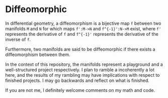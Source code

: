 # Diffeomorphic

In differential geometry, a diffeomorphism is a bijective map `f` between two
manifolds `M` and `N` for which maps `f':M->N` and `f^{-1}':N->M` exist, where
`f'` represents the derivative of `f` and `f^{-1}'` represents the derivative
of the inverse of `f`.

Furthermore, two manifolds are said to be diffeomorphic if there exists a
diffeomorphism between them.

In the context of this repository, the manifolds represent a playground and a
well-structured project respectively. I plan to ramble a incoherently a lot
here, and the results of my rambling may have implications with respect to
finished projects. I may go backwards and reflect on what is finished.

If you are not me, I definitely welcome comments on my math and code.
